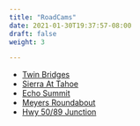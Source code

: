 ```yaml
---
title: "RoadCams"
date: 2021-01-30T19:37:57-08:00
draft: false
weight: 3

---
```


- <a target="_blank" href="https://cwwp2.dot.ca.gov/vm/loc/d3/hwy50attwinbridges.htm">
    Twin Bridges
  </a>
- <a target="_blank" href="https://cwwp2.dot.ca.gov/vm/loc/d3/hwy50atsierraeb.htm">
    Sierra At Tahoe
  </a>
- <a target="_blank" href="https://cwwp2.dot.ca.gov/vm/loc/d3/hwy50atechosummit.htm">
    Echo Summit
  </a>
- <a target="_blank" href="https://cwwp2.dot.ca.gov/vm/loc/d3/hwy50atmeyers.htm">
    Meyers Roundabout
  </a>
- <a target="_blank" href="https://cwwp2.dot.ca.gov/vm/loc/d3/hwy50athwy89.htm">
    Hwy 50/89 Junction
  </a>

